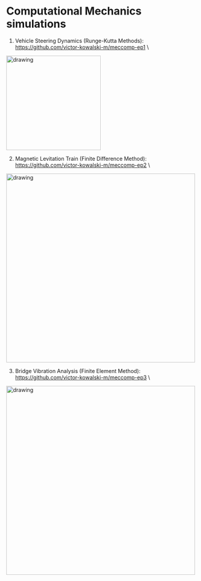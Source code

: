 # Computational Mechanics simulations

1. Vehicle Steering Dynamics (Runge-Kutta Methods): https://github.com/victor-kowalski-m/meccomp-ep1 \
<img src="https://user-images.githubusercontent.com/70666266/146541406-49025cc4-fd1b-49d6-bf8e-37e634e968c0.jpg" alt="drawing" width="250"/>
  
2. Magnetic Levitation Train (Finite Difference Method): https://github.com/victor-kowalski-m/meccomp-ep2 \
<img src="https://user-images.githubusercontent.com/70666266/146541415-5599a78d-ecd6-4c2e-9f66-c424a74c1ac8.jpg" alt="drawing" width="500"/>

3. Bridge Vibration Analysis (Finite Element Method): https://github.com/victor-kowalski-m/meccomp-ep3 \
<img src="https://user-images.githubusercontent.com/70666266/146541427-62eeb771-ef16-4658-805c-776cdf3a301f.jpg" alt="drawing" width="500"/>

